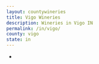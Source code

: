 ```yaml
---
layout: countywineries
title: Vigo Wineries
description: Wineries in Vigo IN
permalink: /in/vigo/
county: vigo
state: in
---
```

-
